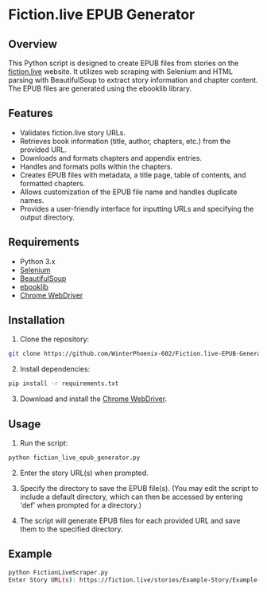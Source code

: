 # Fiction.live EPUB Generator

## Overview

This Python script is designed to create EPUB files from stories on the [fiction.live](https://fiction.live) website. It utilizes web scraping with Selenium and HTML parsing with BeautifulSoup to extract story information and chapter content. The EPUB files are generated using the ebooklib library.

## Features

- Validates fiction.live story URLs.
- Retrieves book information (title, author, chapters, etc.) from the provided URL.
- Downloads and formats chapters and appendix entries.
- Handles and formats polls within the chapters.
- Creates EPUB files with metadata, a title page, table of contents, and formatted chapters.
- Allows customization of the EPUB file name and handles duplicate names.
- Provides a user-friendly interface for inputting URLs and specifying the output directory.

## Requirements

- Python 3.x
- [Selenium](https://www.selenium.dev/documentation/en/)
- [BeautifulSoup](https://www.crummy.com/software/BeautifulSoup/bs4/doc/)
- [ebooklib](https://github.com/aerkalov/ebooklib)
- [Chrome WebDriver](https://sites.google.com/chromium.org/driver/)

## Installation

1. Clone the repository:

```bash
git clone https://github.com/WinterPhoenix-602/Fiction.live-EPUB-Generator
```

2. Install dependencies:

```bash
pip install -r requirements.txt
```

3. Download and install the [Chrome WebDriver](https://sites.google.com/chromium.org/driver/).

## Usage

1. Run the script:

```bash
python fiction_live_epub_generator.py
```

2. Enter the story URL(s) when prompted.

3. Specify the directory to save the EPUB file(s). (You may edit the script to include a default directory, which can then be accessed by entering 'def' when prompted for a directory.)

4. The script will generate EPUB files for each provided URL and save them to the specified directory.

## Example

```bash
python FictionLiveScraper.py
Enter Story URL(s): https://fiction.live/stories/Example-Story/Example-Story-ID https://fiction.live/stories//Example-Story-ID2
```
